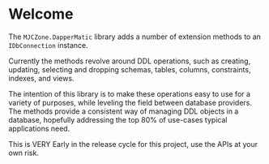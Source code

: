 # Welcome

The `MJCZone.DapperMatic` library adds a number of extension methods to an `IDbConnection` instance.

Currently the methods revolve around DDL operations, such as creating, updating, selecting and dropping schemas, tables, columns, constraints, indexes, and views.

The intention of this library is to make these operations easy to use for a variety of purposes, while leveling the field between database providers. The methods provide a consistent way of managing DDL objects in a database, hopefully addressing the top 80% of use-cases typical applications need.

This is VERY Early in the release cycle for this project, use the APIs at your own risk.
